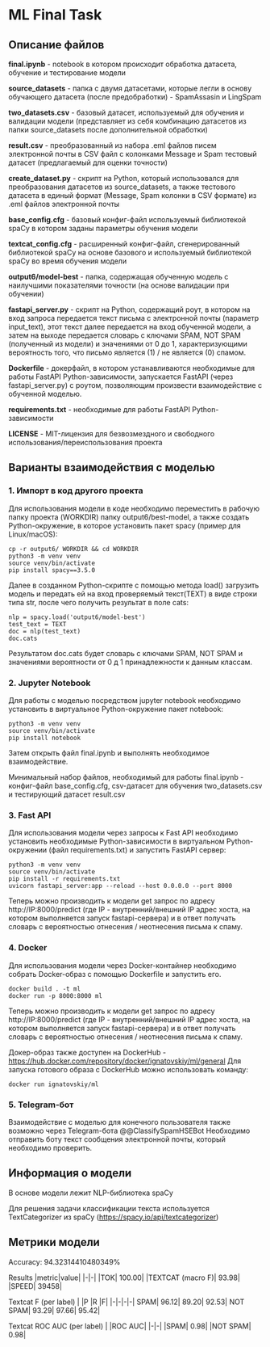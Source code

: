 # ML Final Task

## Описание файлов

**final.ipynb** - notebook в котором происходит обработка датасета, обучение и тестирование модели

**source_datasets** - папка с двумя датасетами, которые легли в основу обучающего датасета (после предобработки) - SpamAssasin и LingSpam

**two_datasets.csv** - базовый датасет, используемый для обучения и валидации модели (представляет из себя комбинацию датасетов из папки source_datasets после дополнительной обработки)

**result.csv** - преобразованный из набора .eml файлов писем электронной почты в CSV файл с колонками Message и Spam тестовый датасет (предлагаемый для оценки точности)

**create_dataset.py** - скрипт на Python, который использовался для преобразования датасетов из source_datasets, а также тестового датасета в единый формат (Message, Spam колонки в CSV формате) из .eml файлов электронной почты

**base_config.cfg** - базовый конфиг-файл используемый библиотекой spaCy в котором заданы параметры обучения модели

**textcat_config.cfg** - расширенный конфиг-файл, сгенерированный библиотекой spaCy на основе базового и используемый библиотекой spaCy во время обучения модели

**output6/model-best** - папка, содержащая обученную модель с наилучшими показателями точности (на основе валидации при обучении)

**fastapi_server.py** - скрипт на Python, содержащий роут, в котором на вход запроса передается текст письма с электронной почты (параметр input_text), этот текст далее передается на вход обученной модели, а затем на выходе передается словарь с ключами SPAM, NOT SPAM (полученный из модели) и значениями от 0 до 1, характеризующими вероятность того, что письмо является (1) / не является (0) спамом.

**Dockerfile** - докерфайл, в котором устанавливаются необходимые для работы FastAPI Python-зависимости, запускается FastAPI (через fastapi_server.py) с роутом, позволяющим произвести взаимодействие с обученной моделью.

**requirements.txt** - необходимые для работы FastAPI Python-зависимости

**LICENSE** - MIT-лицензия для безвозмездного и свободного использования/переиспользования проекта

## Варианты взаимодействия с моделью

### 1. Импорт в код другого проекта

Для использования модели в коде необходимо переместить в рабочую папку проекта (WORKDIR) папку output6/best-model, а также создать Python-окружение, в которое установить пакет spacy (пример для Linux/macOS):

```
cp -r output6/ WORKDIR && cd WORKDIR
python3 -m venv venv
source venv/bin/activate
pip install spacy==3.5.0
```

Далее в созданном Python-скрипте с помощью метода load() загрузить модель и передать ей на вход проверяемый текст(TEXT) в виде строки типа str, после чего получить результат в поле cats:

```
nlp = spacy.load('output6/model-best')
test_text = TEXT
doc = nlp(test_text)
doc.cats
```

Результатом doc.cats будет словарь с ключами SPAM, NOT SPAM и значениями вероятности от 0 д 1 принадлежности к данным классам.

### 2. Jupyter Notebook

Для работы с моделью посредством jupyter notebook необходимо установить в виртуальное Python-окружение пакет notebook:
```
python3 -m venv venv
source venv/bin/activate
pip install notebook
```

Затем открыть файл final.ipynb и выполнять необходимое взаимодействие. 

Минимальный набор файлов, необходимый для работы final.ipynb - конфиг-файл base_config.cfg, csv-датасет для обучения two_datasets.csv и тестирующий датасет result.csv

### 3. Fast API

Для использования модели через запросы к Fast API необходимо установить необходимые Python-зависимости в виртуальном Python-окружении (файл requirements.txt) и запустить FastAPI сервер:

```
python3 -m venv venv
source venv/bin/activate
pip install -r requirements.txt
uvicorn fastapi_server:app --reload --host 0.0.0.0 --port 8000
```

Теперь можно производить к модели get запрос по адресу http://IP:8000/predict (где IP - внутренний/внешний IP адрес хоста, на котором выполняется запуск fastapi-сервера) и в ответ получать словарь с вероятностью отнесения / неотнесения письма к спаму.

### 4. Docker

Для использования модели через Docker-контайнер необходимо собрать Docker-образ с помощью Dockerfile и запустить его.

```
docker build . -t ml
docker run -p 8000:8000 ml
```

Теперь можно производить к модели get запрос по адресу http://IP:8000/predict (где IP - внутренний/внешний IP адрес хоста, на котором выполняется запуск fastapi-сервера) и в ответ получать словарь с вероятностью отнесения / неотнесения письма к спаму.

Докер-образ также доступен на DockerHub - https://hub.docker.com/repository/docker/ignatovskiy/ml/general
Для запуска готового образа с DockerHub можно использовать команду:

```
docker run ignatovskiy/ml
```

### 5. Telegram-бот

Взаимодействие с моделью для конечного пользователя также возможно через Telegram-бота @@ClassifySpamHSEBot
Необходимо отправить боту текст сообщения электронной почты, который необходимо проверить.

## Информация о модели

В основе модели лежит NLP-библиотека spaCy

Для решения задачи классификации текста используется TextCategorizer из spaCy (https://spacy.io/api/textcategorizer)

## Метрики модели

Accuracy: 94.32314410480349%

Results
|metric|value|
|-|-|
|TOK|                 100.00|
|TEXTCAT (macro F)|   93.98|
|SPEED|               39458|


Textcat F (per label)
|               |P       |R       |F|
|-|-|-|-|
SPAM|       96.12|   89.20|  92.53|
NOT SPAM|   93.29|   97.66|   95.42|


Textcat ROC AUC (per label)
|           |ROC AUC|
|-|-|
|SPAM|          0.98|
|NOT SPAM|     0.98|
